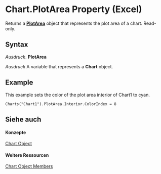 
# Chart.PlotArea Property (Excel)

Returns a  **[PlotArea](85c42124-268c-8b0e-ba5d-c2f6fbf53e79.md)** object that represents the plot area of a chart. Read-only.


## Syntax

 _Ausdruck_. **PlotArea**

 _Ausdruck_ A variable that represents a **Chart** object.


## Example

This example sets the color of the plot area interior of Chart1 to cyan.


```
Charts("Chart1").PlotArea.Interior.ColorIndex = 8
```


## Siehe auch


#### Konzepte


[Chart Object](179c32ce-49bd-6f36-ea12-89fb5443f3ea.md)
#### Weitere Ressourcen


[Chart Object Members](http://msdn.microsoft.com/library/a3f8ac44-02d6-6f3f-b5e0-23f4bd5d6baf%28Office.15%29.aspx)